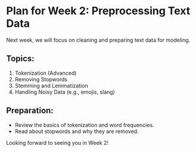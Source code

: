 # Plan for Week 2: Preprocessing Text Data

Next week, we will focus on cleaning and preparing text data for modeling.

## Topics:
1. Tokenization (Advanced)
2. Removing Stopwords
3. Stemming and Lemmatization
4. Handling Noisy Data (e.g., emojis, slang)

## Preparation:
- Review the basics of tokenization and word frequencies.
- Read about stopwords and why they are removed.

Looking forward to seeing you in Week 2!
